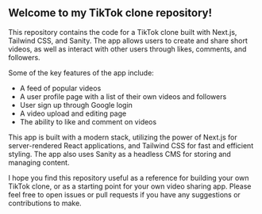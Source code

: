 ## Welcome to my TikTok clone repository!

This repository contains the code for a TikTok clone built with Next.js, Tailwind CSS, and Sanity. The app allows users to create and share short videos, as well as interact with other users through likes, comments, and followers.

Some of the key features of the app include:

 - A feed of popular videos
 - A user profile page with a list of their own videos and followers
 - User sign up through Google login
 - A video upload and editing page
 - The ability to like and comment on videos

This app is built with a modern stack, utilizing the power of Next.js for server-rendered React applications, and Tailwind CSS for fast and efficient styling. The app also uses Sanity as a headless CMS for storing and managing content.

I hope you find this repository useful as a reference for building your own TikTok clone, or as a starting point for your own video sharing app. Please feel free to open issues or pull requests if you have any suggestions or contributions to make.
